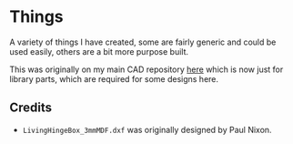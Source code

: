 Things
======

A variety of things I have created, some are fairly generic and could be used
easily, others are a bit more purpose built.

This was originally on my main CAD repository
[here](https://github.com/DanNixon/CAD) which is now just for library parts,
which are required for some designs here.

Credits
-------

- ```LivingHingeBox_3mmMDF.dxf``` was originally designed by Paul Nixon.
